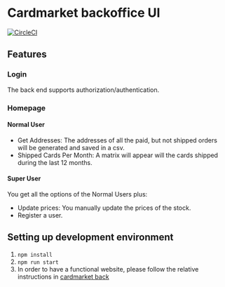 # Cardmarket backoffice UI

[![CircleCI](https://circleci.com/gh/happyharbor/cardmarket_front/tree/main.svg?style=shield)](https://circleci.com/gh/happyharbor/cardmarket_front/tree/main)

## Features

### Login

The back end supports authorization/authentication.

### Homepage

#### Normal User

- Get Addresses: The addresses of all the paid, but not shipped orders will be generated and saved in a csv.
- Shipped Cards Per Month: A matrix will appear will the cards shipped during the last 12 months.

#### Super User

You get all the options of the Normal Users plus:

- Update prices: You manually update the prices of the stock.
- Register a user.

## Setting up development environment

1. `npm install`
2. `npm run start`
3. In order to have a functional website, please follow the relative instructions
   in [cardmarket back](https://github.com/happyharbor/cardmarket_back)